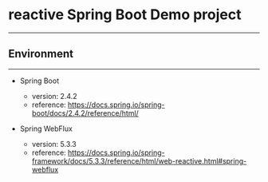 # reactive Spring Boot Demo project

---

## Environment

---

- Spring Boot
    - version: 2.4.2
    - reference: https://docs.spring.io/spring-boot/docs/2.4.2/reference/html/

- Spring WebFlux
    - version: 5.3.3
    - reference: https://docs.spring.io/spring-framework/docs/5.3.3/reference/html/web-reactive.html#spring-webflux
